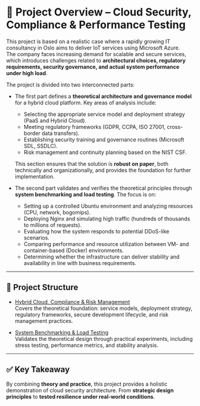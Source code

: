 # 📘 Project Overview – Cloud Security, Compliance & Performance Testing  

This project is based on a realistic case where a rapidly growing IT consultancy in Oslo aims to deliver IoT services using Microsoft Azure.  
The company faces increasing demand for scalable and secure services, which introduces challenges related to **architectural choices, regulatory requirements, security governance, and actual system performance under high load**.  

The project is divided into two interconnected parts:  

*   The first part defines a **theoretical architecture and governance model** for a hybrid cloud platform. Key areas of analysis include:  
    *   Selecting the appropriate service model and deployment strategy (PaaS and Hybrid Cloud).  
    *   Meeting regulatory frameworks (GDPR, CCPA, ISO 27001, cross-border data transfers).  
    *   Establishing security training and governance routines (Microsoft SDL, SSDLC).  
    *   Risk management and continuity planning based on the NIST CSF.  

    This section ensures that the solution is **robust on paper**, both technically and organizationally, and provides the foundation for further implementation.  

*   The second part validates and verifies the theoretical principles through **system benchmarking and load testing**. The focus is on:  
    *   Setting up a controlled Ubuntu environment and analyzing resources (CPU, network, bogomips).  
    *   Deploying Nginx and simulating high traffic (hundreds of thousands to millions of requests).  
    *   Evaluating how the system responds to potential DDoS-like scenarios.  
    *   Comparing performance and resource utilization between VM- and container-based (Docker) environments.  
    *   Determining whether the infrastructure can deliver stability and availability in line with business requirements.  

---

## 🔗 Project Structure  

- [Hybrid Cloud, Compliance & Risk Management](Hybrid-Cloud-Comp-Risk.md)  
  Covers the theoretical foundation: service models, deployment strategy, regulatory frameworks, secure development lifecycle, and risk management practices.  

- [System Benchmarking & Load Testing](System%20Benchmarking%20&%20Load%20Testing.md)  
  Validates the theoretical design through practical experiments, including stress testing, performance metrics, and stability analysis.  

---

## ✅ Key Takeaway  

By combining **theory and practice**, this project provides a holistic demonstration of cloud security architecture. From **strategic design principles** to **tested resilience under real-world conditions**.  

